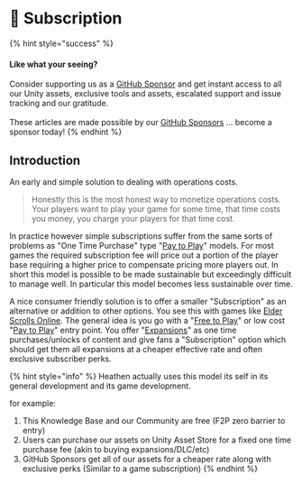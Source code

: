# 🤑 Subscription

{% hint style="success" %}
#### Like what your seeing?

Consider supporting us as a [GitHub Sponsor](../../../../become-a-sponsor.md) and get instant access to all our Unity assets, exclusive tools and assets, escalated support and issue tracking and our gratitude.\
\
These articles are made possible by our [GitHub Sponsors](https://github.com/sponsors/heathen-engineering) ... become a sponsor today!
{% endhint %}

## Introduction

An early and simple solution to dealing with operations costs.&#x20;

> Honestly this is the most honest way to monetize operations costs. Your players want to play your game for some time, that time costs you money, you charge your players for that time cost.

In practice however simple subscriptions suffer from the same sorts of problems as "One Time Purchase" type "[Pay to Play](../models/pay-to-play.md)" models. For most games the required subscription fee will price out a portion of the player base requiring a higher price to compensate pricing more players out. In short this model is possible to be made sustainable but exceedingly difficult to manage well. In particular this model becomes less sustainable over time.

A nice consumer friendly solution is to offer a smaller "Subscription" as an alternative or addition to other options. You see this with games like [Elder Scrolls Online](https://www.elderscrollsonline.com/en-us/esoplus). The general idea is you go with a "[Free to Play](../models/free-to-play.md)" or low cost "[Pay to Play](../models/pay-to-play.md)" entry point. You offer "[Expansions](expansions.md)" as one time purchases/unlocks of content and give fans a "Subscription" option which should get them all expansions at a cheaper effective rate and often exclusive subscriber perks.

{% hint style="info" %}
Heathen actually uses this model its self in its general development and its game development.

for example:

1. This Knowledge Base and our Community are free (F2P zero barrier to entry)
2. Users can purchase our assets on Unity Asset Store for a fixed one time purchase fee (akin to buying expansions/DLC/etc)
3. GitHub Sponsors get all of our assets for a cheaper rate along with exclusive perks (Similar to a game subscription)
{% endhint %}
